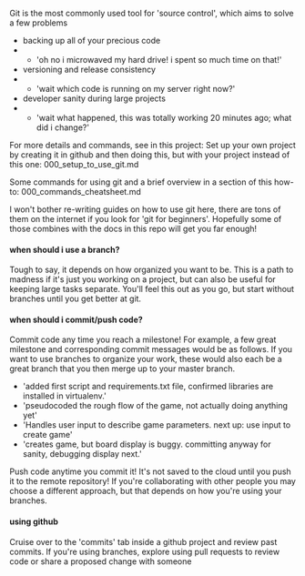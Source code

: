 Git is the most commonly used tool for 'source control', which aims to solve a few problems
- backing up all of your precious code
- - 'oh no i microwaved my hard drive! i spent so much time on that!'
- versioning and release consistency
- - 'wait which code is running on my server right now?'
- developer sanity during large projects
- - 'wait what happened, this was totally working 20 minutes ago; what did i change?'

For more details and commands, see in this project:
Set up your own project by creating it in github and then doing this, but with your project instead of this one: 
000_setup_to_use_git.md

Some commands for using git and a brief overview in a section of this how-to:
000_commands_cheatsheet.md

I won't bother re-writing guides on how to use git here, there are tons of them on the internet if you look for
'git for beginners'.  Hopefully some of those combines with the docs in this repo will get you far enough!

#### when should i use a branch?
Tough to say, it depends on how organized you want to be. This is a path to madness if it's just you working on
a project, but can also be useful for keeping large tasks separate. You'll feel this out as you go, but start without
branches until you get better at git.

#### when should i commit/push code?
Commit code any time you reach a milestone! For example, a few great milestone and corresponding commit messages would be
as follows. If you want to use branches to organize your work, these would also each be a great branch that you then
merge up to your master branch.
- 'added first script and requirements.txt file, confirmed libraries are installed in virtualenv.'
- 'pseudocoded the rough flow of the game, not actually doing anything yet'
- 'Handles user input to describe game parameters.  next up: use input to create game'
- 'creates game, but board display is buggy. committing anyway for sanity, debugging display next.'

Push code anytime you commit it!  It's not saved to the cloud until you push it to the remote repository! If you're collaborating
with other people you may choose a different approach, but that depends on how you're using your branches.

#### using github
Cruise over to the 'commits' tab inside a github project and review past commits.
If you're using branches, explore using pull requests to review code or share a proposed change with someone
